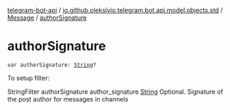 [telegram-bot-api](../../index.md) / [io.github.oleksivio.telegram.bot.api.model.objects.std](../index.md) / [Message](index.md) / [authorSignature](./author-signature.md)

# authorSignature

`var authorSignature: `[`String`](https://kotlinlang.org/api/latest/jvm/stdlib/kotlin/-string/index.html)`?`

To setup filter:

StringFilter authorSignature author_signature [String](https://kotlinlang.org/api/latest/jvm/stdlib/kotlin/-string/index.html) Optional. Signature of the post author for messages in
channels

